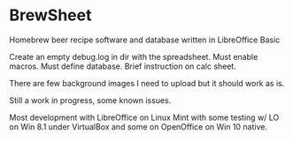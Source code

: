 # BrewSheet
Homebrew beer recipe software and database written in LibreOffice Basic

Create an empty debug.log in dir with the spreadsheet.
Must enable macros.
Must define database. Brief instruction on calc sheet.

There are few background images I need to upload but it should work as is.

Still a work in progress, some known issues.

Most development with LibreOffice on Linux Mint with some testing w/ LO on Win 8.1 under VirtualBox and some on OpenOffice on Win 10 native.
